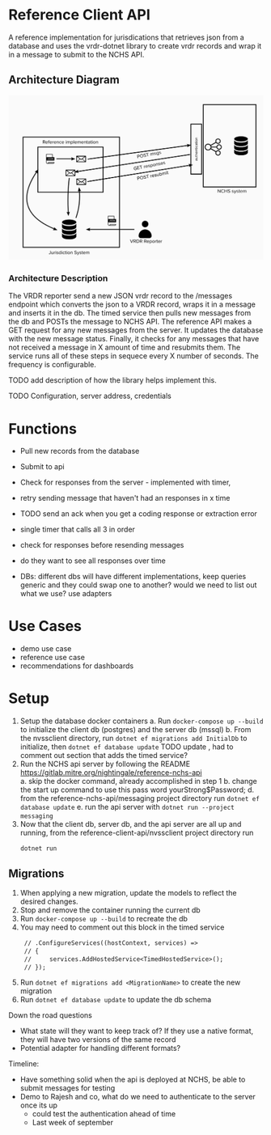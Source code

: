 # Reference Client API
A reference implementation for jurisdications that retrieves json from a database and uses the vrdr-dotnet library to create vrdr records and wrap it in a message to submit to the NCHS API.

## Architecture Diagram 
<img src="resources/architecture.png" alt="drawing" width="750"/>  

### Architecture Description
The VRDR reporter send a new JSON vrdr record to the /messages endpoint which converts the json to a VRDR record, wraps it in a message and inserts it in the db. The timed service then pulls new messages from the db and POSTs the message to NCHS API. The reference API makes a GET request for any new messages from the server. It updates the database with the new message status. Finally, it checks for any messages that have not received a message in X amount of time and resubmits them. The service runs all of these steps in sequece every X number of seconds. The frequency is configurable.

TODO add description of how the library helps implement this.

TODO Configuration, server address, credentials

# Functions 
- Pull new records from the database
- Submit to api  
- Check for responses from the server - implemented with timer, 
- retry sending message that haven't had an responses in x time

- TODO send an ack when you get a coding response or extraction error
- single timer that calls all 3 in order
- check for responses before resending messages

- do they want to see all responses over time
- DBs: different dbs will have different implementations, keep queries generic and they could swap one to another? would we need to list out what we use? use adapters

# Use Cases
- demo use case
- reference use case
- recommendations for dashboards

# Setup
1. Setup the database docker containers
    a. Run `docker-compose up --build` to initialize the client db (postgres) and the server db (mssql)
    b. From the nvssclient directory, run `dotnet ef migrations add InitialDb` to initialize, then `dotnet ef database update` TODO update , had to comment out section that adds the timed service?
2. Run the NCHS api server by following the README https://gitlab.mitre.org/nightingale/reference-nchs-api   
    a. skip the docker command, already accomplished in step 1
    b. change the start up command to use this pass word yourStrong$Password;
    d. from the reference-nchs-api/messaging project directory run `dotnet ef database update`
    e. run the api server with `dotnet run --project messaging`
3.  Now that the client db, server db, and the api server are all up and running, from the reference-client-api/nvssclient project directory run
    ```
    dotnet run
    ```
## Migrations
1. When applying a new migration, update the models to reflect the desired changes. 
2. Stop and remove the container running the current db
3. Run `docker-compose up --build` to recreate the db
4. You may need to comment out this block in the timed service 
   ```                
    // .ConfigureServices((hostContext, services) =>
    // {
    //     services.AddHostedService<TimedHostedService>();
    // });
    ```
5. Run `dotnet ef migrations add <MigrationName>` to create the new migration
6. Run `dotnet ef database update` to update the db schema

Down the road questions
- What state will they want to keep track of? If they use a native format, they will have two versions of the same record
- Potential adapter for handling different formats?

Timeline:
- Have something solid when the api is deployed at NCHS, be able to submit messages for testing
- Demo to Rajesh and co, what do we need to authenticate to the server once its up
    - could test the authentication ahead of time
    - Last week of september